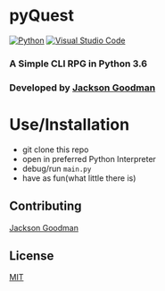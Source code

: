 # pyQuest

[![Python](https://img.shields.io/badge/python-3670A0?style=for-the-badge&logo=python&logoColor=ffdd54)](#)
[![Visual Studio Code](https://img.shields.io/badge/Visual%20Studio%20Code-0078d7.svg?style=for-the-badge&logo=visual-studio-code&logoColor=white)](#)

### A Simple CLI RPG in Python 3.6
### Developed by [Jackson Goodman](https://www.github.com/jacksonrgoodman)

# Use/Installation
- git clone this repo
- open in preferred Python Interpreter
- debug/run `main.py`
- have as fun(what little there is)

## Contributing
[Jackson Goodman](https://www.github.com/jacksonrgoodman)
## License
[MIT](https://choosealicense.com/licenses/mit/)
